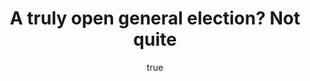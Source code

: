 ---
id: http://contentapi.theodi.org/a-truly-open-general-election-not-quite.json
web_url: http://theodi.org/blog/a-truly-open-general-election-not-quite
slug: a-truly-open-general-election-not-quite
title: A truly open general election? Not quite
format: article
updated_at: '2015-09-11T11:00:37+01:00'
created_at: '2015-05-05T16:59:42+01:00'
tag_ids:
- blog
- general-election
tags:
- id: http://contentapi.theodi.org/tags/articles/blog.json
  web_url: 
  title: Blog Post
  details:
    description: Blog Post
    short_description: 
    type: article
  content_with_tag:
    id: http://contentapi.theodi.org/with_tag.json?article=blog
    web_url: http://theodi.org/tags/blog
    slug: blog
  parent: 
- id: http://contentapi.theodi.org/tags/keywords/general-election.json
  web_url: 
  title: General Election
  details:
    description: 
    short_description: 
    type: keyword
  content_with_tag:
    id: http://contentapi.theodi.org/with_tag.json?keyword=general-election
    web_url: http://theodi.org/tags/general-election
    slug: general-election
  parent: 
related: []
details:
  need_id: 
  business_proposition: false
  description: ''
  excerpt: The UK is in the top spot on the Web Foundation’s Open Data Barometer,
    but how transparent are our elections? It turns out, not very.
  language: en
  need_extended_font: false
  url: ''
  content: |
    <p><em>The UK is in the top spot on the <a rel="external" href="http://barometer.opendataresearch.org/">Web Foundation’s Open Data Barometer</a>, but how transparent are our elections? It turns out, not very.</em></p>

    <p>The 2015 general election is upon us, but we&rsquo;re still struggling to find out how many people are registered, where they can vote and who is standing for election – not to mention gathering details afterwards on how votes were cast. The UK has some great online democracy platforms from organisations like <a rel="external" href="https://www.mysociety.org/about/">MySociety</a> and <a rel="external" href="https://democracyclub.org.uk/">Democracy Club</a>, which allow us greater reach into the workings of parliament and its data. But shouldn’t election information come from local authorities, who oversee elections?</p>

    <p><strong>Surely we should know:</strong></p>

    <p><strong>Who votes where.</strong> During the local elections in 2013, the ODI and Deloitte conducted a piece of joint research into what makes UK voters tick. We wanted to see what we could learn from the available data about how to reverse the long-running decline in voter turnout. </p>

    <p>The research wasn’t straight forward. We were set back by a lack of relevant data on voter behaviour at electoral ward level, as well as difficulties in matching what little data is available to other open data sources, such as demographic data from the 2011 Census. Even though individual ballot papers are collected and verified for counting the number of votes per candidate – the primary aim of elections, after all – the only recent elections for which aggregate turnout statistics have been published at ward level are the 2012 local council elections in England and Wales. In these elections, citizens from approximately 3,000 wards voted, out of a total of over 8,000. Data published by the Electoral Commission for the 2013 local council elections in England and Wales purports to be at ward level but is, in fact, for ‘county electoral divisions’. Given these fundamental limitations, drawing any robust conclusions as to the types of people who were voting, how, and where, was difficult. </p>

    <p><strong>How many people have registered to vote.</strong> It has been reported that voters have dropped off the electoral register due to the change from household to individual voter registration, and the fact that universities can no longer block-register their students. There&rsquo;s been a last minute push to get citizens, especially students, to register. But how do we know whether the push has been successful? It seems like we won&rsquo;t know until after the election. Accurate and timely data could make a huge difference. For example by comparing numbers on the electoral register with those in the census, or previous versions of the register, we could identify areas (and maybe demographics) who have dropped off, and do more targeted work to get people to sign up. It’s too late for this election, but important for the future, especially if turnout continues to decline.</p>

    <p><strong>Where all the polling stations are in the UK.</strong> At the moment we rely on democracy apps which crowdsource data to tell us where polling stations are, such as <a rel="external" href="http://www.arcgis.com/home/item.html?id=f578ed30f7d74c4aa4d1c4aaf937dca6">Election Polling Places</a>. Some councils are publishing polling station data, but its very piecemeal, and there are no consistent standards. The <a rel="external" href="http://incentive.opendata.esd.org.uk/">Local Open Data Incentive Scheme</a> helped councils publish data in standard formats – including the planning data and the location of public toilets – a similar approach could work for polling stations. It’s a small amount of data, but has practical uses for campaigners, the media, so they know how and where to post people, as well as for voters with disabilities who would value information on the accessibility of their local polling station. </p>

    <p><strong>Who is actually standing for election?</strong> Again, this is something that currently has to be crowdsourced, rather than being provided by local authorities. In fact crowdsourced data from <a rel="external" href="https://yournextmp.com/">YourNextMP</a> is currently powering <a rel="external" href="https://www.mysociety.org/2015/04/27/googles-election-search-now-powered-by-yournextmp/">Google election searches</a>. It’s a great project and encouraging to see the data being used like this, but it should really be available from official sources, especially considering all of the local elections that take place too.</p>

    <p><strong>A truly transparent election would have all of this information available as open data</strong>. We’d be able to understand better what affects voter participation, such as the impact travel time has on turnout, or the areas of the UK with the lowest voter registrations. We’d be able to create democracy apps, such as those giving more information about parliamentary candidates, far faster and with better coverage if we didn’t have to rely on crowdsourcing. And we’d be able to get more insight into the kinds of campaigns and other interventions that lead to greater participation and make our democracy stronger.</p>

    <p>Election-related data should be included in the <a href="https://www.gov.uk/government/publications/local-government-transparency-code-2015">Local Government Transparency Code</a> which states which data local authorities should publish. We would like to see the Electoral Commission leading on both defining the format of data to be collected and on publishing aggregate data from across the country.</p>

    <p>The 2015 elections are here. I hope that the 2020 elections allow UK citizens a far better insight to the democratic process. </p>

    <p><em>Jeni Tennison is <a rel="external" href="http://theodi.org/team/jeni-tennison" title="Technical Director">Technical Director</a> at the ODI. Follow <a rel="external" href="https://twitter.com/jenit" title="@JeniT">@JeniT</a> on Twitter</em> </p>

    <p><em>This article first appeared on the <a rel="external" href="http://www.huffingtonpost.co.uk/jeni-tennison/general-election_b_7189594.html" title="Huffington Post Blog">Huffington Post</a></em></p>
  media_enquiries_name: ''
  media_enquiries_email: ''
  media_enquiries_telephone: ''
  alternative_title: ''
  organizations: []
  author:
    name: Jeni Tennison
    slug: jeni-tennison
    web_url: http://theodi.org/team/jeni-tennison
    tag_ids:
    - team
    - team
    - strategy-programme
    - staff
  nodes: []
author:
  name: Jeni Tennison
  slug: jeni-tennison
  web_url: http://theodi.org/team/jeni-tennison
  tag_ids:
  - team
  - team
  - strategy-programme
  - staff
nodes: []
organizations: []
related_external_links: []
---